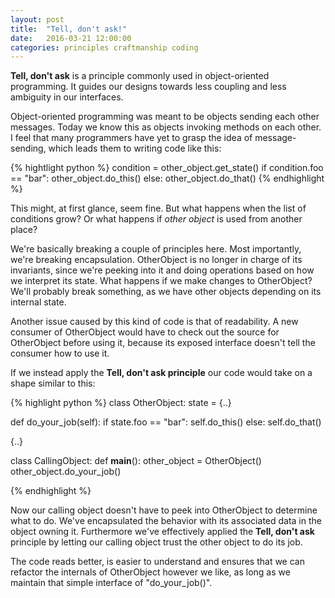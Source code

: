 ```yaml
---
layout: post
title:  "Tell, don't ask!"
date:   2016-03-21 12:00:00
categories: principles craftmanship coding
---
```


**Tell, don't ask** is a principle commonly used in object-oriented programming. It guides our designs towards less coupling and 
less ambiguity in our interfaces.

Object-oriented programming was meant to be objects sending each other messages. Today we know this as objects invoking methods on each
other. I feel that many programmers have yet to grasp the idea of message-sending, which leads them to writing code like this:

{% hightlight python %}
condition = other_object.get_state()
if condition.foo == "bar":
  other_object.do_this()
else:
  other_object.do_that()
{% endhighlight %}

This might, at first glance, seem fine. But what happens when the list of conditions grow? Or what happens if _other object_ is used
from another place?

We're basically breaking a couple of principles here. Most importantly, we're breaking encapsulation. OtherObject is no longer in charge
of its invariants, since we're peeking into it and doing operations based on how we interpret its state. What happens if we make changes
to OtherObject? We'll probably break something, as we have other objects depending on its internal state.

Another issue caused by this kind of code is that of readability. A new consumer of OtherObject would have to check out the source for
OtherObject before using it, because its exposed interface doesn't tell the consumer how to use it.

If we instead apply the **Tell, don't ask principle** our code would take on a shape similar to this:

{% highlight python %}
class OtherObject:
  state = {..}
  
  def do_your_job(self):
    if state.foo == "bar":
      self.do_this()
    else:
      self.do_that()
  
  {..}
  
class CallingObject:
  def __main__():
    other_object = OtherObject()
    other_object.do_your_job()
    
{% endhighlight %}

Now our calling object doesn't have to peek into OtherObject to determine what to do. We've encapsulated the behavior with its associated
data in the object owning it. Furthermore we've effectively applied the **Tell, don't ask** principle by letting our calling object
trust the other object to do its job.

The code reads better, is easier to understand and ensures that we can refactor the internals of OtherObject however we like, as long
as we maintain that simple interface of "do_your_job()".
